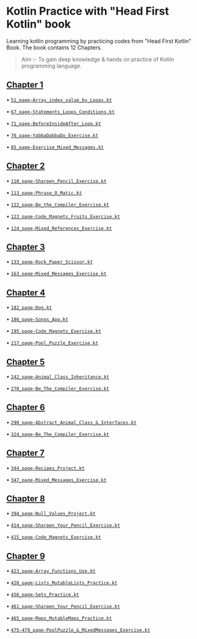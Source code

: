 # Kotlin Practice with "Head First Kotlin" book
Learning kotlin programming by practicing codes from "Head First Kotlin" Book. The book contains 12 Chapters.

> Aim :- To gain deep knowledge & hands on practice of Kotlin programming language.

## [Chapter 1](01_Chapter-Getting_Started)

• [`51_page-Array_index_value_by_Loops.kt`](01_Chapter-Getting_Started/51_page-Array_index_value_by_Loops.kt)

• [`67_page-Statements_Loops_Conditions.kt`](01_Chapter-Getting_Started/67_page-Statements_Loops_Conditions.kt)

• [`71_page-BeforeInsideAfter_Loop.kt`](01_Chapter-Getting_Started/71_page-BeforeInsideAfter_Loop.kt)

• [`76_page-YabbaDabbaDo_Exercise.kt`](01_Chapter-Getting_Started/76_page-YabbaDabbaDo_Exercise.kt)

• [`85_page-Exercise_Mixed_Messages.kt`](01_Chapter-Getting_Started/85_page-Exercise_Mixed_Messages.kt)


## [Chapter 2](02_Chapter-Types_and_Variables)

• [`110_page-Sharpen_Pencil_Exercise.kt`](02_Chapter-Types_and_Variables/110_page-Sharpen_Pencil_Exercise.kt)

• [`113_page-Phrase_O_Matic.kt`](02_Chapter-Types_and_Variables/113_page-Phrase_O_Matic.kt)

• [`122_page-Be_the_Compiler_Exercise.kt`](02_Chapter-Types_and_Variables/122_page-Be_the_Compiler_Exercise.kt)

• [`123_page-Code_Magnets_Fruits_Exercise.kt`](02_Chapter-Types_and_Variables/123_page-Code_Magnets_Fruits_Exercise.kt)

• [`124_page-Mixed_References_Exercise.kt`](02_Chapter-Types_and_Variables/124_page-Mixed_References_Exercise.kt)


## [Chapter 3](03_Chapter-Functions)

• [`133_page-Rock_Paper_Scissor.kt`](03_Chapter-Functions/133_page-Rock_Paper_Scissor.kt)

• [`163_page-Mixed_Messages_Exercise.kt`](03_Chapter-Functions/163_page-Mixed_Messages_Exercise.kt)


## [Chapter 4](04_Chapter-Classes_&_Objects)

• [`182_page-Dog.kt`](04_Chapter-Classes_&_Objects/182_page-Dog.kt)

• [`186_page-Songs_App.kt`](04_Chapter-Classes_&_Objects/186_page-Songs_App.kt)

• [`195_page-Code_Magnets_Exercise.kt`](04_Chapter-Classes_&_Objects/195_page-Code_Magnets_Exercise.kt)

• [`217_page-Pool_Puzzle_Exercise.kt`](04_Chapter-Classes_&_Objects/217_page-Pool_Puzzle_Exercise.kt)


## [Chapter 5](05_Chapter-Subclass_Superclass_Inheritance)

• [`242_page-Animal_Class_Inheritance.kt`](05_Chapter-Subclass_Superclass_Inheritance/242_page-Animal_Class_Inheritance.kt)

• [`270_page-Be_The_Compiler_Exercise.kt`](05_Chapter-Subclass_Superclass_Inheritance/270_page-Be_The_Compiler_Exercise.kt)


## [Chapter 6](06_Chapter-Abstract_Classes_&_Interfaces)

• [`290_page-Abstract_Animal_Class_&_Interfaces.kt`](06_Chapter-Abstract_Classes_&_Interfaces/290_page-Abstract_Animal_Class_&_Interfaces.kt)

• [`324_page-Be_The_Compiler_Exercise.kt`](06_Chapter-Abstract_Classes_&_Interfaces/324_page-Be_The_Compiler_Exercise.kt)


## [Chapter 7](07_Chapter-Data_Classes)

• [`344_page-Recipes_Project.kt`](07_Chapter-Data_Classes/344_page-Recipes_Project.kt)

• [`347_page-Mixed_Messages_Exercise.kt`](07_Chapter-Data_Classes/347_page-Mixed_Messages_Exercise.kt)


## [Chapter 8](08_Chapter-Nulls_&_Exceptions)

• [`394_page-Null_Values_Project.kt`](08_Chapter-Nulls_&_Exceptions/394_page-Null_Values_Project.kt)

• [`414_page-Sharpen_Your_Pencil_Exercise.kt`](08_Chapter-Nulls_&_Exceptions/414_page-Sharpen_Your_Pencil_Exercise.kt)

• [`415_page-Code_Magnets_Exercise.kt`](08_Chapter-Nulls_&_Exceptions/415_page-Code_Magnets_Exercise.kt)


## [Chapter 9](09_Chapter-Collections_List_Set_Map)

• [`423_page-Array_Functions_Use.kt`](09_Chapter-Collections_List_Set_Map/423_page-Array_Functions_Use.kt)

• [`428_page-Lists_MutableLists_Practice.kt`](09_Chapter-Collections_List_Set_Map/428_page-Lists_MutableLists_Practice.kt)

• [`456_page-Sets_Practice.kt`](09_Chapter-Collections_List_Set_Map/456_page-Sets_Practice.kt)

• [`461_page-Sharpen_Your_Pencil_Exercise.kt`](09_Chapter-Collections_List_Set_Map/461_page-Sharpen_Your_Pencil_Exercise.kt)

• [`465_page-Maps_MutableMaps_Practice.kt`](09_Chapter-Collections_List_Set_Map/465_page-Maps_MutableMaps_Practice.kt)

• [`475-479_page-PoolPuzzle_&_MixedMessages_Exercise.kt`](09_Chapter-Collections_List_Set_Map/475-479_page-PoolPuzzle_&_MixedMessages_Exercise.kt)
